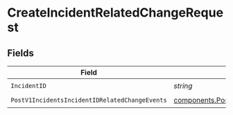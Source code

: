 # CreateIncidentRelatedChangeRequest


## Fields

| Field                                                                                                                              | Type                                                                                                                               | Required                                                                                                                           | Description                                                                                                                        |
| ---------------------------------------------------------------------------------------------------------------------------------- | ---------------------------------------------------------------------------------------------------------------------------------- | ---------------------------------------------------------------------------------------------------------------------------------- | ---------------------------------------------------------------------------------------------------------------------------------- |
| `IncidentID`                                                                                                                       | *string*                                                                                                                           | :heavy_check_mark:                                                                                                                 | N/A                                                                                                                                |
| `PostV1IncidentsIncidentIDRelatedChangeEvents`                                                                                     | [components.PostV1IncidentsIncidentIDRelatedChangeEvents](../../models/components/postv1incidentsincidentidrelatedchangeevents.md) | :heavy_check_mark:                                                                                                                 | N/A                                                                                                                                |